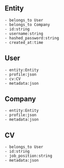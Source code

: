 ## Entity

    - belongs_to User
    - belongs_to Company
    - id:string
    - username:string
    - hashed_password:string
    - created_at:time

## User

    - entity:Entity
    - profile:json
    - cv:CV
    - metadata:json

## Company

    - entity:Entity
    - profile:json
    - metadata:json

## CV

    - belongs_to User
    - id:string
    - job_position:string
    - metadata:json
